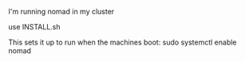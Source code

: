 

I'm running nomad in my cluster 

use INSTALL.sh

This sets it up to run when the machines boot:
sudo systemctl enable nomad
